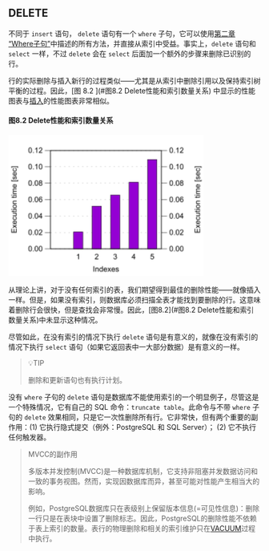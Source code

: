 ##  DELETE

不同于 `insert` 语句， `delete` 语句有一个 `where` 子句，它可以使用[第二章 “Where子句”](./where-clause.md)中描述的所有方法，并直接从索引中受益。事实上，`delete` 语句和 `select` 一样，不过 `delete` 会在 `select` 后面加一个额外的步骤来删除已识别的行。

行的实际删除与插入新行的过程类似——尤其是从索引中删除引用以及保持索引树平衡的过程。因此，[图 8.2 ](#图8.2 Delete性能和索引数量关系) 中显示的性能图表与[插入](./8-1-insert.md)的性能图表非常相似。



#### 图8.2 Delete性能和索引数量关系

<img src="./img/fig08_02_delete.en.Spgqwe-H.png" alt="img" style="zoom:150%;" />



从理论上讲，对于没有任何索引的表，我们期望得到最佳的删除性能——就像插入一样。但是，如果没有索引，则数据库必须扫描全表才能找到要删除的行。这意味着删除行会很快，但是查找会非常慢。因此，[图8.2](#图8.2 Delete性能和索引数量关系)中未显示这种情况。

尽管如此，在没有索引的情况下执行  `delete` 语句是有意义的，就像在没有索引的情况下执行 `select` 语句（如果它返回表中一大部分数据）是有意义的一样。



> 💡TIP
>
> 删除和更新语句也有执行计划。



没有 `where` 子句的 `delete` 语句是数据库不能使用索引的一个明显例子，尽管这是一个特殊情况，它有自己的 SQL 命令：`truncate table`。此命令与不带 `where` 子句的 `delete` 效果相同，只是它一次性删除所有行。它非常快，但有两个重要的副作用：(1) 它执行隐式提交（例外：PostgreSQL 和 SQL Server）； (2) 它不执行任何触发器。



>MVCC的副作用
>
>多版本并发控制(MVCC)是一种数据库机制，它支持非阻塞并发数据访问和一致的事务视图。然而，实现因数据库而异，甚至可能对性能产生相当大的影响。
>
>例如，PostgreSQL数据库只在表级别上保留版本信息(=可见性信息)：删除一行只是在表块中设置了删除标志。因此，PostgreSQL的删除性能不依赖于表上索引的数量。表行的物理删除和相关的索引维护只在[VACUUM](https://www.postgresql.org/docs/current/static/sql-vacuum.html)过程中执行。

